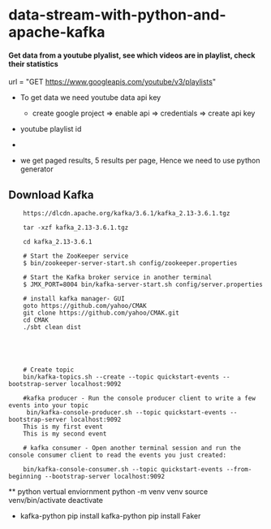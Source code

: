 
# data-stream-with-python-and-apache-kafka

#### Get data from a youtube plyalist, see which videos are in playlist, check their statistics

url = "GET https://www.googleapis.com/youtube/v3/playlists"

* To get data we need youtube data api key
    * create google project => enable api => credentials => create api key

* youtube playlist id
*

- we get paged results, 5 results per page, Hence we need to use python generator

## Download Kafka
```
    https://dlcdn.apache.org/kafka/3.6.1/kafka_2.13-3.6.1.tgz

    tar -xzf kafka_2.13-3.6.1.tgz

    cd kafka_2.13-3.6.1

    # Start the ZooKeeper service
    $ bin/zookeeper-server-start.sh config/zookeeper.properties

    # Start the Kafka broker service in another terminal
    $ JMX_PORT=8004 bin/kafka-server-start.sh config/server.properties

    # install kafka manager- GUI
    goto https://github.com/yahoo/CMAK
    git clone https://github.com/yahoo/CMAK.git
    cd CMAK
    ./sbt clean dist





    # Create topic
    bin/kafka-topics.sh --create --topic quickstart-events --bootstrap-server localhost:9092

    #kafka producer - Run the console producer client to write a few events into your topic
     bin/kafka-console-producer.sh --topic quickstart-events --bootstrap-server localhost:9092
    This is my first event
    This is my second event

    # kafka consumer - Open another terminal session and run the console consumer client to read the events you just created:

    bin/kafka-console-consumer.sh --topic quickstart-events --from-beginning --bootstrap-server localhost:9092

```


** python vertual enviornment
python -m venv venv
source venv/bin/activate
deactivate

* kafka-python
pip install kafka-python
pip install Faker
#

